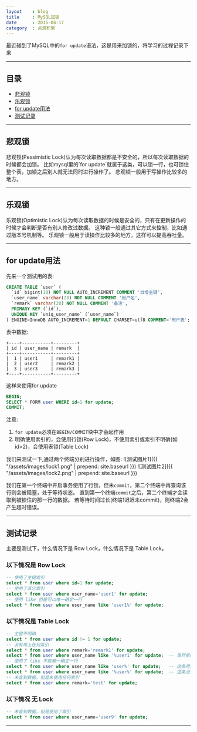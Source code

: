 ```yaml
---
layout    : blog
title     : MySQL加锁
date      : 2015-06-17
category  : 点滴积累  
---
```


最近碰到了MySQL中的`for update`语法，这是用来加锁的，将学习的过程记录下来



*****
## 目录

* [悲观锁](#pessimistic)
* [乐观锁](#optimistic)
* [for update用法](#use)
* [测试记录](#test)

*****
<h2 id="pessimistic"> 悲观锁 </h2>
悲观锁(Pessimistic Lock)认为每次读取数据都是不安全的，所以每次读取数据的时候都会加锁。  
比如mysql里的`for update`就属于这类，可以锁一行，也可锁住整个表，加锁之后别人就无法同时进行操作了。  
悲观锁一般用于写操作比较多的地方。

*****
<h2 id="optimistic"> 乐观锁 </h2>
乐观锁(Optimistic Lock)认为每次读取数据的时候是安全的，只有在更新操作的时候才会判断是否有别人修改过数据。  
这种锁一般通过其它方式来控制，比如通过版本号机制等。  
乐观锁一般用于读操作比较多的地方，这样可以提高吞吐量。

*****
<h2 id="use"> for update用法 </h2>
先来一个测试用的表:

```sql
CREATE TABLE `user` (
  `id` bigint(10) NOT NULL AUTO_INCREMENT COMMENT '自增主键',
  `user_name` varchar(20) NOT NULL COMMENT '用户名',
  `remark` varchar(20) NOT NULL COMMENT '备注',
  PRIMARY KEY (`id`),
  UNIQUE KEY `uniq_user_name` (`user_name`)
) ENGINE=InnoDB AUTO_INCREMENT=1 DEFAULT CHARSET=utf8 COMMENT='用户表';
```
表中数据:

```
+----+-----------+---------+
| id | user_name | remark  |
+----+-----------+---------+
|  1 | user1     | remark1 |
|  2 | user2     | remark2 |
|  3 | user3     | remark3 |
+----+-----------+---------+
```
这样来使用for update

```sql
BEGIN;
SELECT * FORM user WHERE id=1 for update;
COMMIT;
```
注意:  

1. `for update`必须在`BEGIN/COMMIT`块中才会起作用
2. 明确使用索引的，会使用行锁(Row Lock)，不使用索引或索引不明确(如id>2)，会使用表锁(Table Lock)

我们来测试一下,通过两个终端分别进行操作，如图:
![测试图片1]({{ "/assets/images/lock1.png"  | prepend: site.baseurl }})
![测试图片2]({{ "/assets/images/lock2.png"  | prepend: site.baseurl }})

我们在第一个终端中开启事务使用了行锁，但未`commit`，第二个终端中再查询该行则会被阻塞，处于等待状态。
直到第一个终端`commit`之后，第二个终端才会读取到被锁住的那一行的数据。
若等待时间过长(终端1迟迟未commit)，则终端2会产生超时错误。

*****
<h2 id="test"> 测试记录 </h2>
主要是测试下，什么情况下是 Row Lock，什么情况下是 Table Lock。  

### 以下情况是 Row Lock

```sql
-- 使用了主键索引
select * from user where id=1 for update;
-- 使用了其它索引
select * from user where user_name='user1' for update;
-- 使用 like 但是可以唯一确定一行
select * from user where user_name like 'user1%' for update;
```

### 以下情况是 Table Lock

```sql
-- 主键不明确
select * from user where id != 1 for update;
-- 没有用上任何索引
select * from user where remark='remark1' for update;
select * from user where user_name like '%user1' for update;  -- 虽然能确定一行，但是没用上索引
-- 使用了 like 不能唯一确定一行
select * from user where user_name like 'user%' for update;   -- 这条用上了索引
select * from user where user_name like '%user%' for update;  -- 这条没有用上索引
-- 未查到数据，但是未使用任何索引
select * from user where remark='test' for update;
```
### 以下情况 无 Lock

```sql
-- 未查到数据，但是使用了索引
select * from user where user_name='user9' for update;
```

*****

